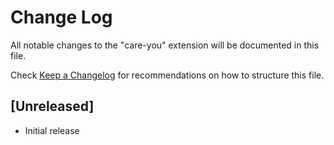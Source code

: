 # Change Log

All notable changes to the "care-you" extension will be documented in this file.

Check [Keep a Changelog](http://keepachangelog.com/) for recommendations on how to structure this file.

## [Unreleased]

- Initial release